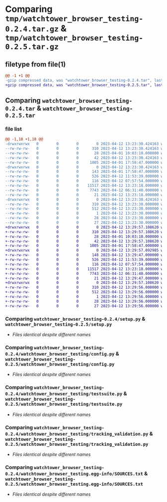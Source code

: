 # Comparing `tmp/watchtower_browser_testing-0.2.4.tar.gz` & `tmp/watchtower_browser_testing-0.2.5.tar.gz`

## filetype from file(1)

```diff
@@ -1 +1 @@
-gzip compressed data, was "watchtower_browser_testing-0.2.4.tar", last modified: Wed Apr 12 13:23:30 2023, max compression
+gzip compressed data, was "watchtower_browser_testing-0.2.5.tar", last modified: Wed Apr 12 13:29:57 2023, max compression
```

## Comparing `watchtower_browser_testing-0.2.4.tar` & `watchtower_browser_testing-0.2.5.tar`

### file list

```diff
@@ -1,18 +1,18 @@
-drwxrwxrwx   0        0        0        0 2023-04-12 13:23:30.424163 watchtower_browser_testing-0.2.4/
--rw-rw-rw-   0        0        0      310 2023-04-12 13:23:30.424163 watchtower_browser_testing-0.2.4/PKG-INFO
--rw-rw-rw-   0        0        0       28 2023-04-01 10:03:10.000000 watchtower_browser_testing-0.2.4/README.md
--rw-rw-rw-   0        0        0       42 2023-04-12 13:23:30.424163 watchtower_browser_testing-0.2.4/setup.cfg
--rw-rw-rw-   0        0        0     1005 2023-04-01 17:58:47.000000 watchtower_browser_testing-0.2.4/setup.py
-drwxrwxrwx   0        0        0        0 2023-04-12 13:23:30.424163 watchtower_browser_testing-0.2.4/watchtower_browser_testing/
--rw-rw-rw-   0        0        0      143 2023-04-01 17:58:47.000000 watchtower_browser_testing-0.2.4/watchtower_browser_testing/__init__.py
--rw-rw-rw-   0        0        0      526 2023-04-12 11:53:39.000000 watchtower_browser_testing-0.2.4/watchtower_browser_testing/config.py
--rw-rw-rw-   0        0        0      116 2023-04-12 07:57:54.000000 watchtower_browser_testing-0.2.4/watchtower_browser_testing/exceptions.py
--rw-rw-rw-   0        0        0    11517 2023-04-12 13:23:18.000000 watchtower_browser_testing-0.2.4/watchtower_browser_testing/testsuite.py
--rw-rw-rw-   0        0        0     7743 2023-04-12 06:31:40.000000 watchtower_browser_testing-0.2.4/watchtower_browser_testing/tracking_validation.py
--rw-rw-rw-   0        0        0       21 2023-04-12 13:23:18.000000 watchtower_browser_testing-0.2.4/watchtower_browser_testing/version.py
-drwxrwxrwx   0        0        0        0 2023-04-12 13:23:30.424163 watchtower_browser_testing-0.2.4/watchtower_browser_testing.egg-info/
--rw-rw-rw-   0        0        0      310 2023-04-12 13:23:30.000000 watchtower_browser_testing-0.2.4/watchtower_browser_testing.egg-info/PKG-INFO
--rw-rw-rw-   0        0        0      512 2023-04-12 13:23:30.000000 watchtower_browser_testing-0.2.4/watchtower_browser_testing.egg-info/SOURCES.txt
--rw-rw-rw-   0        0        0        1 2023-04-12 13:23:30.000000 watchtower_browser_testing-0.2.4/watchtower_browser_testing.egg-info/dependency_links.txt
--rw-rw-rw-   0        0        0       28 2023-04-12 13:23:30.000000 watchtower_browser_testing-0.2.4/watchtower_browser_testing.egg-info/requires.txt
--rw-rw-rw-   0        0        0       27 2023-04-12 13:23:30.000000 watchtower_browser_testing-0.2.4/watchtower_browser_testing.egg-info/top_level.txt
+drwxrwxrwx   0        0        0        0 2023-04-12 13:29:57.108620 watchtower_browser_testing-0.2.5/
+-rw-rw-rw-   0        0        0      310 2023-04-12 13:29:57.108620 watchtower_browser_testing-0.2.5/PKG-INFO
+-rw-rw-rw-   0        0        0       28 2023-04-01 10:03:10.000000 watchtower_browser_testing-0.2.5/README.md
+-rw-rw-rw-   0        0        0       42 2023-04-12 13:29:57.108620 watchtower_browser_testing-0.2.5/setup.cfg
+-rw-rw-rw-   0        0        0     1005 2023-04-01 17:58:47.000000 watchtower_browser_testing-0.2.5/setup.py
+drwxrwxrwx   0        0        0        0 2023-04-12 13:29:57.092985 watchtower_browser_testing-0.2.5/watchtower_browser_testing/
+-rw-rw-rw-   0        0        0      148 2023-04-12 13:29:47.000000 watchtower_browser_testing-0.2.5/watchtower_browser_testing/__init__.py
+-rw-rw-rw-   0        0        0      526 2023-04-12 11:53:39.000000 watchtower_browser_testing-0.2.5/watchtower_browser_testing/config.py
+-rw-rw-rw-   0        0        0      116 2023-04-12 07:57:54.000000 watchtower_browser_testing-0.2.5/watchtower_browser_testing/exceptions.py
+-rw-rw-rw-   0        0        0    11517 2023-04-12 13:23:18.000000 watchtower_browser_testing-0.2.5/watchtower_browser_testing/testsuite.py
+-rw-rw-rw-   0        0        0     7743 2023-04-12 06:31:40.000000 watchtower_browser_testing-0.2.5/watchtower_browser_testing/tracking_validation.py
+-rw-rw-rw-   0        0        0       21 2023-04-12 13:29:47.000000 watchtower_browser_testing-0.2.5/watchtower_browser_testing/version.py
+drwxrwxrwx   0        0        0        0 2023-04-12 13:29:57.108620 watchtower_browser_testing-0.2.5/watchtower_browser_testing.egg-info/
+-rw-rw-rw-   0        0        0      310 2023-04-12 13:29:56.000000 watchtower_browser_testing-0.2.5/watchtower_browser_testing.egg-info/PKG-INFO
+-rw-rw-rw-   0        0        0      512 2023-04-12 13:29:56.000000 watchtower_browser_testing-0.2.5/watchtower_browser_testing.egg-info/SOURCES.txt
+-rw-rw-rw-   0        0        0        1 2023-04-12 13:29:56.000000 watchtower_browser_testing-0.2.5/watchtower_browser_testing.egg-info/dependency_links.txt
+-rw-rw-rw-   0        0        0       28 2023-04-12 13:29:56.000000 watchtower_browser_testing-0.2.5/watchtower_browser_testing.egg-info/requires.txt
+-rw-rw-rw-   0        0        0       27 2023-04-12 13:29:56.000000 watchtower_browser_testing-0.2.5/watchtower_browser_testing.egg-info/top_level.txt
```

### Comparing `watchtower_browser_testing-0.2.4/setup.py` & `watchtower_browser_testing-0.2.5/setup.py`

 * *Files identical despite different names*

### Comparing `watchtower_browser_testing-0.2.4/watchtower_browser_testing/config.py` & `watchtower_browser_testing-0.2.5/watchtower_browser_testing/config.py`

 * *Files identical despite different names*

### Comparing `watchtower_browser_testing-0.2.4/watchtower_browser_testing/testsuite.py` & `watchtower_browser_testing-0.2.5/watchtower_browser_testing/testsuite.py`

 * *Files identical despite different names*

### Comparing `watchtower_browser_testing-0.2.4/watchtower_browser_testing/tracking_validation.py` & `watchtower_browser_testing-0.2.5/watchtower_browser_testing/tracking_validation.py`

 * *Files identical despite different names*

### Comparing `watchtower_browser_testing-0.2.4/watchtower_browser_testing.egg-info/SOURCES.txt` & `watchtower_browser_testing-0.2.5/watchtower_browser_testing.egg-info/SOURCES.txt`

 * *Files identical despite different names*

